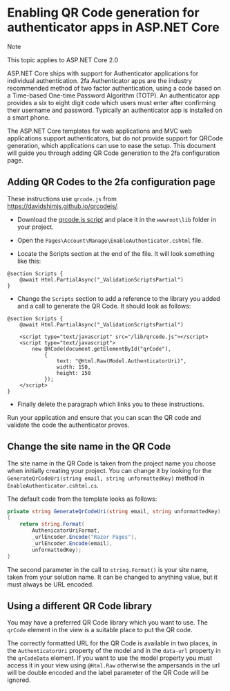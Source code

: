 # Enabling QR Code generation for authenticator apps in ASP.NET Core

> [!NOTE]
> This topic applies to ASP.NET Core 2.0

ASP.NET Core ships with support for Authenticator applications for individual authentication. 2fa Authenticator apps are the industry recommended method of two factor authentication, using a code based on a Time-based One-time Password Algorithm (TOTP). An authenticator app provides a six to eight digit code which users must enter after confirming their username and password. Typically an authenticator app is installed on a smart phone.

The ASP.NET Core templates for web applications and MVC web applications support authenticators, but do not provide support for QRCode generation, which applications can use to ease the setup. This document will guide you through adding QR Code generation to the 2fa configuration page.

## Adding QR Codes to the 2fa configuration page

These instructions use `qrcode.js` from https://davidshimjs.github.io/qrcodejs/.

* Download the [qrcode.js script](https://davidshimjs.github.io/qrcodejs/) and place it in the `wwwroot\lib` folder in your project.

* Open the `Pages\Account\Manage\EnableAuthenticator.cshtml` file.

* Locate the Scripts section at the end of the file. It will look something like this:

```None
@section Scripts {
    @await Html.PartialAsync("_ValidationScriptsPartial")
}
```
* Change the `Scripts` section to add a reference to the library you added and a call to generate the QR Code. It should look as follows:

```None
@section Scripts {
    @await Html.PartialAsync("_ValidationScriptsPartial")

    <script type="text/javascript" src="/lib/qrcode.js"></script>
    <script type="text/javascript">
        new QRCode(document.getElementById("qrCode"),
            {
                text: "@Html.Raw(Model.AuthenticatorUri)",
                width: 150,
                height: 150
            });
    </script>
}
```

* Finally delete the paragraph which links you to these instructions.

Run your application and ensure that you can scan the QR code and validate the code the authenticator proves.

## Change the site name in the QR Code

The site name in the QR Code is taken from the project name you choose when initially creating your project. You can change it by looking for the `GenerateQrCodeUri(string email, string unformattedKey)` method in `EnableAuthenticator.cshtml.cs`. 

The default code from the template looks as follows:

```c#
private string GenerateQrCodeUri(string email, string unformattedKey)
{
    return string.Format(
        AuthenicatorUriFormat,
        _urlEncoder.Encode("Razor Pages"),
        _urlEncoder.Encode(email),
        unformattedKey);
}
```

The second parameter in the call to `string.Format()` is your site name, taken from your solution name. It can be changed to anything value, but it must always be URL encoded.

## Using a different QR Code library

You may have a preferred QR Code library which you want to use. The `qrCode` element in the view is a suitable place to put the QR code.

The correctly formatted URL for the QR Code is available in two places, in the `AuthenticatorUri` property of the model and in the `data-url` property in the `qrCodeData` element. If you want to use the model property you must access it in your view using `@Html.Raw` otherwise the ampersands in the url will be double encoded and the label parameter of the QR Code will be ignored.